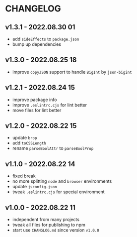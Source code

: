 # CHANGELOG

## v1.3.1 - 2022.08.30 01
* add `sideEffects` to `package.json`
* bump up dependencies


## v1.3.0 - 2022.08.25 18
* improve `copyJSON` support to handle `BigInt` by `json-bigint`


## v1.2.1 - 2022.08.24 15
* improve package info
* improve `.eslintrc.cjs` for lint better
* move files for lint better


## v1.2.0 - 2022.08.22 15
* update `brop`
* add `toCSSLength`
* rename `parseBoolAttr` to `parseBoolProp`


## v1.1.0 - 2022.08.22 14
* fixed break
* no more splitting `node` and `browser` environments
* update `jsconfig.json`
* tweak `.eslintrc.cjs` for special environment


## v1.0.0 - 2022.08.22 11
* independent from many projects
* tweak all files for publishing to npm
* start use `CHANGLOG.md` since version `v1.0.0`
